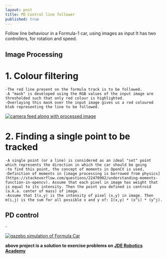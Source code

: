 ```yaml
---
layout: post
title: PD Control line follower
published: true
---
```


Follow line behaviour in a Formula-1 car, using images as input
It has two controllers, for rotation and speed.

## Image Processing
# 1. Colour filtering
	-The red line present on the formula track is to be followed.
    -A "mask" is developed using the RGB values of the input image are thresholded such that only red colour is highlighted.
    -Overlaying this mask over the input image gives us a red coloured blob representing the line to be followed.

[![camera feed along with processed image](https://yt-embed.herokuapp.com/embed?v=4kmUJu2Xqlg)](https://www.youtube.com/watch?v=4kmUJu2Xqlg "camera feed along with processed image")

# 2. Finding a single point to be tracked
	-A single point (or a line) is considered as an ideal "set" point which represents the direction in which the car should be going
    -to find this point, the concept of moments in OpenCV is used, 
    -Definition of moments in [image processing is borrowed from physics](https://stackoverflow.com/questions/22470902/understanding-moments-function-in-opencv). Assume that each pixel in image has weight that is equal to its intensity. Then the point you defined is centroid (a.k.a. center of mass) of image.
	-Assume that I(x,y) is the intensity of pixel (x,y) in image. Then m(i,j) is the sum for all possible x and y of: I(x,y) * (x^i) * (y^j).

## PD control
	-

[![gazebo simulation of Formula Car](https://yt-embed.herokuapp.com/embed?v=PHs2H54jiRc)](https://www.youtube.com/watch?v=PHs2H54jiRc "gazebo simulation of Formula Car")



**above project is a solution to exercise problems on [JDE Robotics Academy](http://jderobot.github.io/RoboticsAcademy/)**